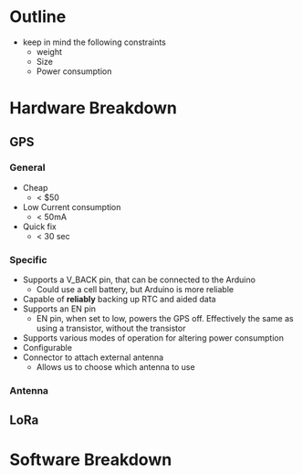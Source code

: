 # Outline
* keep in mind the following constraints
	* weight
	* Size
	* Power consumption
	
# Hardware Breakdown
## GPS
### General
* Cheap
    * < $50
* Low Current consumption
    * < 50mA
* Quick fix
    * < 30 sec
### Specific
* Supports a V_BACK pin, that can be connected to the Arduino
	* Could use a cell battery, but Arduino is more reliable
* Capable of **reliably** backing up RTC and aided data
* Supports an EN pin
	* EN pin, when set to low, powers the GPS off. Effectively the same as using a transistor, without the transistor 
* Supports various modes of operation for altering power consumption
* Configurable
* Connector to attach external antenna
	* Allows us to choose which antenna to use

### Antenna
## LoRa


# Software Breakdown